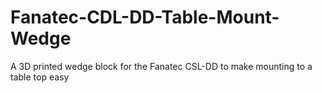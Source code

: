 # Fanatec-CDL-DD-Table-Mount-Wedge
A 3D printed wedge block for the Fanatec CSL-DD to make mounting to a table top easy
